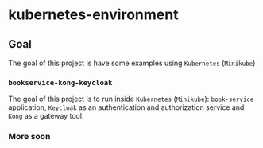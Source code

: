 # kubernetes-environment

## Goal

The goal of this project is have some examples using `Kubernetes` (`Minikube`)

### `bookservice-kong-keycloak`

The goal of this project is to run inside `Kubernetes` (`Minikube`): `book-service` application, `Keycloak` as an authentication and authorization service and `Kong` as a gateway tool.

### More soon